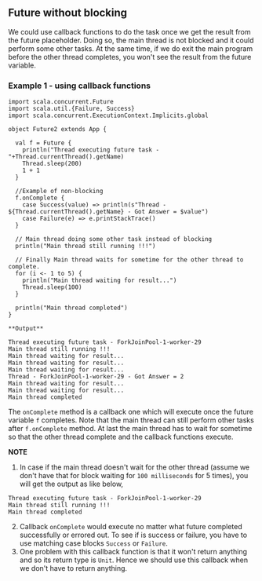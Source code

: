 ## Future without blocking

We could use callback functions to do the task once we get the result from the future placeholder. Doing so, the main thread is not blocked and it could perform some other tasks. At the same time, if we do exit the main program before the other thread completes, you won't see the result from the future variable.

### Example 1 - using callback functions

```
import scala.concurrent.Future
import scala.util.{Failure, Success}
import scala.concurrent.ExecutionContext.Implicits.global

object Future2 extends App {

  val f = Future {
    println("Thread executing future task - "+Thread.currentThread().getName)
    Thread.sleep(200)
    1 + 1
  }

  //Example of non-blocking
  f.onComplete {
    case Success(value) => println(s"Thread - ${Thread.currentThread().getName} - Got Answer = $value")
    case Failure(e) => e.printStackTrace()
  }

  // Main thread doing some other task instead of blocking
  println("Main thread still running !!!")

  // Finally Main thread waits for sometime for the other thread to complete.
  for (i <- 1 to 5) {
    println("Main thread waiting for result...")
    Thread.sleep(100)
  }

  println("Main thread completed")
}

**Output**

Thread executing future task - ForkJoinPool-1-worker-29
Main thread still running !!!
Main thread waiting for result...
Main thread waiting for result...
Main thread waiting for result...
Thread - ForkJoinPool-1-worker-29 - Got Answer = 2
Main thread waiting for result...
Main thread waiting for result...
Main thread completed

```

The `onComplete` method is a callback one which will execute once the future variable `f` completes. Note that the main thread can still perform other tasks after `f.onComplete` method. At last the main thread has to wait for sometime so that the other thread complete and the callback functions execute.

**NOTE** 
1. In case if the main thread doesn't wait for the other thread (assume we don't have that for block waiting for `100 milliseconds` for 5 times), you will get the output as like below,

```
Thread executing future task - ForkJoinPool-1-worker-29
Main thread still running !!!
Main thread completed
```
2. Callback `onComplete` would execute no matter what future completed successfully or errored out. To see if is success or failure, you have to use matching case blocks `Success` or `Failure`.
3. One problem with this callback function is that it won't return anything and so its return type is `Unit`. Hence we should use this callback when we don't have to return anything.